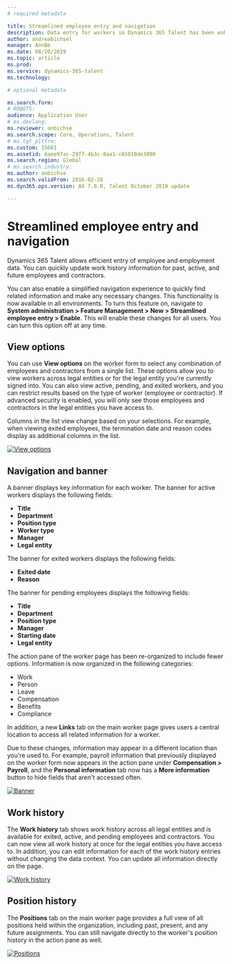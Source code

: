```yaml
---
# required metadata

title: Streamlined employee entry and navigation
description: Data entry for workers in Dynamics 365 Talent has been enhanced to allow quick entry for all employees, past, active or future. A simplified/consolidated navigation model has been updated to quickly find related information and view and make any necessary updates.
author: andreabichsel
manager: AnnBe
ms.date: 08/20/2019
ms.topic: article
ms.prod: 
ms.service: dynamics-365-talent
ms.technology: 

# optional metadata

ms.search.form: 
# ROBOTS: 
audience: Application User
# ms.devlang:   
ms.reviewer: anbichse
ms.search.scope: Core, Operations, Talent
# ms.tgt_pltfrm: 
ms.custom: 15681
ms.assetid: 6aee97ac-29f7-4b3c-8aa1-c65810de3090
ms.search.region: Global
# ms.search.industry: 
ms.author: anbichse
ms.search.validFrom: 2016-02-28
ms.dyn365.ops.version: AX 7.0.0, Talent October 2019 update

---
```


# Streamlined employee entry and navigation

Dynamics 365 Talent allows efficient entry of employee and employment data. You can quickly update work history information for past, active, and future employees and contractors.

You can also enable a simplified navigation experience to quickly find related information and make any necessary changes. This functionality is now available in all environments. To turn this feature on, navigate to **System administration > Feature Management > New > Streamlined employee entry > Enable**. This will enable these changes for all users. You can turn this option off at any time.

## View options

You can use **View options** on the worker form to select any combination of employees and contractors from a single list. These options allow you to view workers across legal entities or for the legal entity you're currently signed into. You can also view active, pending, and exited workers, and you can restrict results based on the type of worker (employee or contractor). If advanced security is enabled, you will only see those employees and contractors in the legal entities you have access to.

Columns in the list view change based on your selections. For example, when viewing exited employees, the termination date and reason codes display as additional columns in the list. 

[![View options](./media/Worker-view-option.png)](./media/worker-view-option.png)

## Navigation and banner

A banner displays key information for each worker. The banner for active workers displays the following fields:

- **Title**
- **Department**
- **Position type**
- **Worker type**
- **Manager**
- **Legal entity**

The banner for exited workers displays the following fields:

- **Exited date**
- **Reason**

The banner for pending employees displays the following fields:

- **Title**
- **Department**
- **Position type**
- **Manager**
- **Starting date**
- **Legal entity**

The action pane of the worker page has been re-organized to include fewer options. Information is now organized in the following categories: 

- Work
- Person
- Leave
- Compensation
- Benefits
- Compliance

In addition, a new **Links** tab on the main worker page gives users a central location to access all related information for a worker.

Due to these changes, information may appear in a different location than you're used to. For example, payroll information that previously displayed on the worker form now appears in the action pane under **Compensation > Payroll**, and the **Personal information** tab now has a **More information** button to hide fields that aren't accessed often.

[![Banner](./media/Banner.png)](./media/Banner.png)

## Work history

The **Work history** tab shows work history across all legal entities and is available for exited, active, and pending employees and contractors. You can now view all work history at once for the legal entities you have access to. In addition, you can edit information for each of the work history entries without changing the data context. You can update all information directly on the page. 

[![Work history](./media/Worker-work-history.png)](./media/Worker-work-history.png)

## Position history

The **Positions** tab on the main worker page provides a full view of all positions held within the organization, including past, present, and any future assignments. You can still navigate directly to the worker's position history in the action pane as well.

[![Positions](./media/Worker-position-history.png)](./media/Worker-position-history.png)

